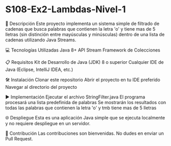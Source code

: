 # S108-Ex2-Lambdas-Nivel-1
📄 Descripción
Este proyecto implementa un sistema simple de filtrado de cadenas que busca palabras que contienen la letra 'o' y tiene mas de 5 lletras (sin distinción entre mayúsculas y minúsculas) dentro de una lista de cadenas utilizando Java Streams.

💻 Tecnologías Utilizadas
Java 8+
API Stream
Framework de Colecciones

📋 Requisitos
Kit de Desarrollo de Java (JDK) 8 o superior
Cualquier IDE de Java (Eclipse, IntelliJ IDEA, etc.)

🛠️ Instalación
Clonar este repositorio
Abrir el proyecto en tu IDE preferido
Navegar al directorio del proyecto

▶️ Implementación
Ejecutar el archivo StringFilter.java
El programa procesará una lista predefinida de palabras
Se mostrarán los resultados con todas las palabras que contienen la letra 'o' y tmb tiene mas de 5 lletras

🌐 Despliegue
Esta es una aplicación Java simple que se ejecuta localmente y no requiere despliegue en un servidor.

🤝 Contribución
Las contribuciones son bienvenidas. No dudes en enviar un Pull Request.
